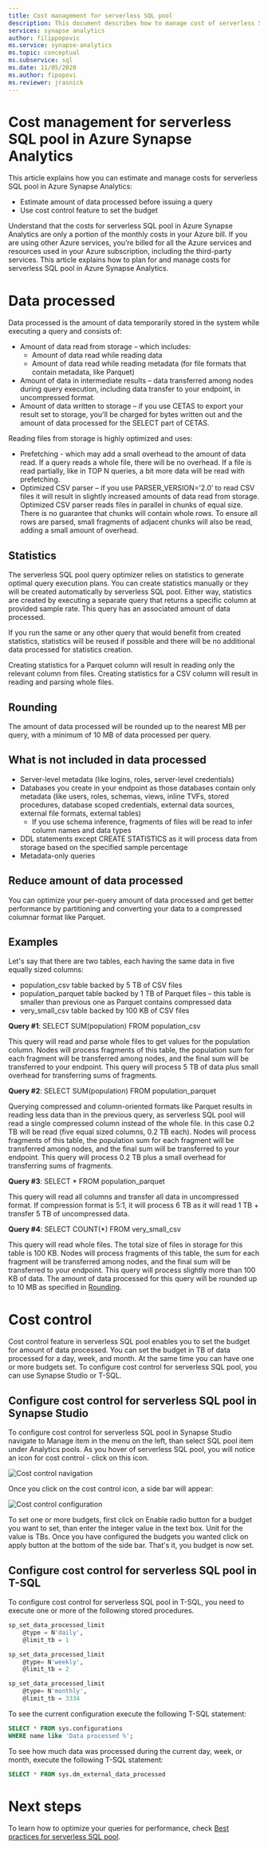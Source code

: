 ```yaml
---
title: Cost management for serverless SQL pool
description: This document describes how to manage cost of serverless SQL pool and how data processed is calculated when querying data in Azure storage.
services: synapse analytics 
author: filippopovic 
ms.service: synapse-analytics 
ms.topic: conceptual
ms.subservice: sql
ms.date: 11/05/2020
ms.author: fipopovi
ms.reviewer: jrasnick
---
```


# Cost management for serverless SQL pool in Azure Synapse Analytics

This article explains how you can estimate and manage costs for serverless SQL pool in Azure Synapse Analytics:
- Estimate amount of data processed before issuing a query
- Use cost control feature to set the budget

Understand that the costs for serverless SQL pool in Azure Synapse Analytics are only a portion of the monthly costs in your Azure bill. If you are using other Azure services, you’re billed for all the Azure services and resources used in your Azure subscription, including the third-party services. This article explains how to plan for and manage costs for serverless SQL pool in Azure Synapse Analytics.

# Data processed

Data processed is the amount of data temporarily stored in the system while executing a query and consists of:

- Amount of data read from storage – which includes:
  - Amount of data read while reading data
  - Amount of data read while reading metadata (for file formats that contain metadata, like Parquet)
- Amount of data in intermediate results – data transferred among nodes during query execution, including data transfer to your endpoint, in uncompressed format. 
- Amount of data written to storage – if you use CETAS to export your result set to storage, you'll be charged for bytes written out and the amount of data processed for the SELECT part of CETAS.

Reading files from storage is highly optimized and uses:

- Prefetching - which may add a small overhead to the amount of data read. If a query reads a whole file, there will be no overhead. If a file is read partially, like in TOP N queries, a bit more data will be read with prefetching.
- Optimized CSV parser – if you use PARSER_VERSION=’2.0’ to read CSV files it will result in slightly increased amounts of data read from storage.  Optimized CSV parser reads files in parallel in chunks of equal size. There is no guarantee that chunks will contain whole rows. To ensure all rows are parsed, small fragments of adjacent chunks will also be read, adding a small amount of overhead.

## Statistics

The serverless SQL pool query optimizer relies on statistics to generate optimal query execution plans. You can create statistics manually or they will be created automatically by serverless SQL pool. Either way, statistics are created by executing a separate query that returns a specific column at provided sample rate. This query has an associated amount of data processed.

If you run the same or any other query that would benefit from created statistics, statistics will be reused if possible and there will be no additional data processed for statistics creation.

Creating statistics for a Parquet column will result in reading only the relevant column from files. Creating statistics for a CSV column will result in reading and parsing whole files.

## Rounding

The amount of data processed will be rounded up to the nearest MB per query, with a minimum of 10 MB of data processed per query.

## What is not included in data processed

- Server-level metadata (like logins, roles, server-level credentials)
- Databases you create in your endpoint as those databases contain only metadata (like users, roles, schemas, views, inline TVFs, stored procedures, database scoped credentials, external data sources, external file formats, external tables)
  - If you use schema inference, fragments of files will be read to infer column names and data types
- DDL statements except CREATE STATISTICS as it will process data from storage based on the specified sample percentage
- Metadata-only queries

## Reduce amount of data processed

You can optimize your per-query amount of data processed and get better performance by partitioning and converting your data to a compressed columnar format like Parquet.

## Examples

Let's say that there are two tables, each having the same data in five equally sized columns:

- population_csv table backed by 5 TB of CSV files
- population_parquet table backed by 1 TB of Parquet files – this table is smaller than previous one as Parquet contains compressed data
- very_small_csv table backed by 100 KB of CSV files

**Query #1**: SELECT SUM(population) FROM population_csv

This query will read and parse whole files to get values for the population column. Nodes will process fragments of this table, the population sum for each fragment will be transferred among nodes, and the final sum will be transferred to your endpoint. This query will process 5 TB of data plus small overhead for transferring sums of fragments.

**Query #2**: SELECT SUM(population) FROM population_parquet

Querying compressed and column-oriented formats like Parquet results in reading less data than in the previous query, as serverless SQL pool will read a single compressed column instead of the whole file. In this case 0.2 TB will be read (five equal sized columns, 0.2 TB each). Nodes will process fragments of this table, the population sum for each fragment will be transferred among nodes, and the final sum will be transferred to your endpoint. This query will process 0.2 TB plus a small overhead for transferring sums of fragments.

**Query #3**: SELECT * FROM population_parquet

This query will read all columns and transfer all data in uncompressed format. If compression format is 5:1, it will process 6 TB as it will read 1 TB + transfer 5 TB of uncompressed data.

**Query #4**: SELECT COUNT(*) FROM very_small_csv

This query will read whole files. The total size of files in storage for this table is 100 KB. Nodes will process fragments of this table, the sum for each fragment will be transferred among nodes, and the final sum will be transferred to your endpoint. This query will process slightly more than 100 KB of data. The amount of data processed for this query will be rounded up to 10 MB as specified in [Rounding](#rounding).

# Cost control

Cost control feature in serverless SQL pool enables you to set the budget for amount of data processed. You can set the budget in TB of data processed for a day, week, and month. At the same time you can have one or more budgets set. To configure cost control for serverless SQL pool, you can use Synapse Studio or T-SQL.

## Configure cost control for serverless SQL pool in Synapse Studio
 
To configure cost control for serverless SQL pool in Synapse Studio navigate to Manage item in the menu on the left, than select SQL pool item under Analytics pools. As you hover of serverless SQL pool, you will notice an icon for cost control - click on this icon.

![Cost control navigation](./media/data-processed/cost-control-menu.png)

Once you click on the cost control icon, a side bar will appear:

![Cost control configuration](./media/data-processed/cost-control-sidebar.png)

To set one or more budgets, first click on Enable radio button for a budget you want to set, than enter the integer value in the text box. Unit for the value is TBs. Once you have configured the budgets you wanted click on apply button at the bottom of the side bar. That's it, you budget is now set.

## Configure cost control for serverless SQL pool in T-SQL

To configure cost control for serverless SQL pool in T-SQL, you need to execute one or more of the following stored procedures.

```sql
sp_set_data_processed_limit
	@type = N'daily',
	@limit_tb = 1

sp_set_data_processed_limit
	@type= N'weekly',
	@limit_tb = 2

sp_set_data_processed_limit
	@type= N'monthly',
	@limit_tb = 3334
```

To see the current configuration execute the following T-SQL statement:

```sql
SELECT * FROM sys.configurations
WHERE name like 'Data processed %';
```

To see how much data was processed during the current day, week, or month, execute the following T-SQL statement:

```sql
SELECT * FROM sys.dm_external_data_processed
```

# Next steps

To learn how to optimize your queries for performance, check [Best practices for serverless SQL pool](best-practices-sql-on-demand.md).
